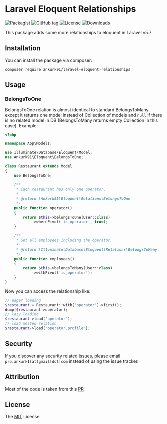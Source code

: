 # Laravel Eloquent Relationships

[![Packagist](https://img.shields.io/packagist/v/ankurk91/laravel-eloquent-relationships.svg)](https://packagist.org/packages/ankurk91/laravel-eloquent-relationships)
[![GitHub tag](https://img.shields.io/github/tag/ankurk91/laravel-eloquent-relationships.svg)](https://github.com/ankurk91/laravel-eloquent-relationships/releases)
[![License](https://img.shields.io/badge/license-MIT-brightgreen.svg)](LICENSE.txt)
[![Downloads](https://img.shields.io/packagist/dt/ankurk91/laravel-eloquent-relationships.svg)](https://packagist.org/packages/ankurk91/laravel-eloquent-relationships/stats)

This package adds some more relationships to eloquent in Laravel v5.7

## Installation
You can install the package via composer:
```
composer require ankurk91/laravel-eloquent-relationships
```

## Usage
### BelongsToOne
BelongsToOne relation is almost identical to standard BelongsToMany except it returns one model instead of Collection of models 
and `null` if there is no related model in DB (BelongsToMany returns empty Collection in this case). 
Example:
```php
<?php

namespace App\Models;

use Illuminate\Database\Eloquent\Model;
use Ankurk91\Eloquent\BelongsToOne;

class Restaurant extends Model
{
    use BelongsToOne;
    
    /**
     * Each restaurant has only one operator.
     * 
     * @return \Ankurk91\Eloquent\Relations\BelongsToOne
     */
    public function operator()
    {
        return $this->belongsToOne(User::class)          
            ->wherePivot('is_operator', true);
    }

    /**
     * Get all employees including the operator.
     * 
     * @return \Illuminate\Database\Eloquent\Relations\BelongsToMany
     */
    public function employees()
    {
        return $this->belongsToMany(User::class)
            ->withPivot('is_operator');
    }   
}    
```
Now you can access the relationship like:
```php
// eager loading
$restaurant = Restaurant::with('operator')->first();
dump($restaurant->operator);
// lazy loading
$restaurant->load('operator');
// load nested relation
$restaurant->load('operator.profile');
```

## Security
If you discover any security related issues, please email `pro.ankurk1[at]gmail[dot]com` instead of using the issue tracker.

## Attribution
Most of the code is taken from this [PR](https://github.com/laravel/framework/pull/25083)

## License
The [MIT](https://opensource.org/licenses/MIT) License.
